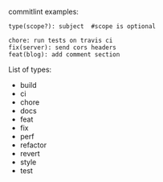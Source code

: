 commitlint examples:

```
type(scope?): subject  #scope is optional
```

```
chore: run tests on travis ci
fix(server): send cors headers
feat(blog): add comment section
```

List of types:

* build
* ci
* chore
* docs
* feat
* fix
* perf
* refactor
* revert
* style
* test
